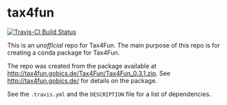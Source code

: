 tax4fun
=======

[![Travis-CI Build Status](https://travis-ci.org/nick-youngblut/Tax4Fun.svg?branch=master)](https://travis-ci.org/nick-youngblut/Tax4Fun)


This is an *unofficial* repo for Tax4Fun. The main purpose of this repo is for creating a conda package for Tax4Fun.

The repo was created from the package available at http://tax4fun.gobics.de/Tax4Fun/Tax4Fun_0.3.1.zip. See http://tax4fun.gobics.de/ for details on the package.

See the `.travis.yml` and the `DESCRIPTION` file for a list of dependencies.

